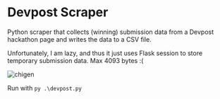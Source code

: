 # Devpost Scraper
Python scraper that collects (winning) submission data from a Devpost hackathon page and writes the data to a CSV file. 

Unfortunately, I am lazy, and thus it just uses Flask session to store temporary submission data. Max 4093 bytes :(

![chigen](https://github.com/xegativ/devpost-scraper/assets/52055203/6238cc5d-8bf0-458c-a280-38759b42bf37)


Run with `py .\devpost.py`

